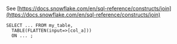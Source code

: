 See [https://docs.snowflake.com/en/sql-reference/constructs/join](https://docs.snowflake.com/en/sql-reference/constructs/join)
```
SELECT ... FROM my_table,
  TABLE(FLATTEN(input=>[col_a]))
  ON ... ;
```
